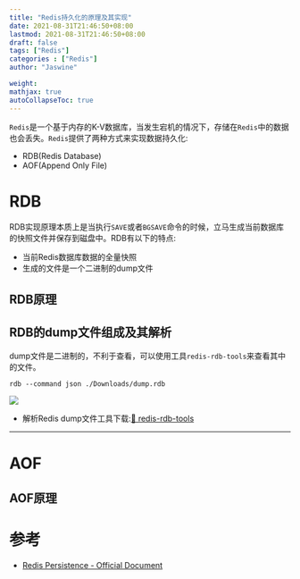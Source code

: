 ```yaml
---
title: "Redis持久化的原理及其实现"
date: 2021-08-31T21:46:50+08:00
lastmod: 2021-08-31T21:46:50+08:00
draft: false
tags: ["Redis"]
categories : ["Redis"]
author: "Jaswine"

weight:
mathjax: true
autoCollapseToc: true
---
```


`Redis`是一个基于内存的K-V数据库，当发生宕机的情况下，存储在`Redis`中的数据也会丢失。`Redis`提供了两种方式来实现数据持久化:

- RDB(Redis Database)
- AOF(Append Only File)

# RDB

RDB实现原理本质上是当执行`SAVE`或者`BGSAVE`命令的时候，立马生成当前数据库的快照文件并保存到磁盘中。RDB有以下的特点:

- 当前Redis数据库数据的全量快照
- 生成的文件是一个二进制的dump文件

## RDB原理

## RDB的dump文件组成及其解析

dump文件是二进制的，不利于查看，可以使用工具`redis-rdb-tools`来查看其中的文件。

```shell
rdb --command json ./Downloads/dump.rdb
```

![](http://www-jaswine.oss-cn-shanghai.aliyuncs.com/Site/blog/redis/dump.png)


- 解析Redis dump文件工具下载:[🔗 redis-rdb-tools](https://github.com/sripathikrishnan/redis-rdb-tools)


-----

# AOF

## AOF原理


# 参考

- [Redis Persistence - Official Document](https://redis.io/topics/persistence)


